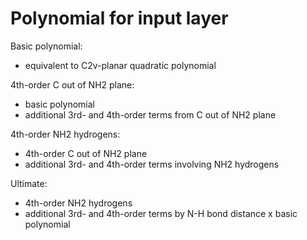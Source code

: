 # Polynomial for input layer
Basic polynomial:
* equivalent to C2v-planar quadratic polynomial

4th-order C out of NH2 plane:
* basic polynomial
* additional 3rd- and 4th-order terms from C out of NH2 plane

4th-order NH2 hydrogens:
* 4th-order C out of NH2 plane
* additional 3rd- and 4th-order terms involving NH2 hydrogens

Ultimate:
* 4th-order NH2 hydrogens
* additional 3rd- and 4th-order terms by N-H bond distance x basic polynomial

